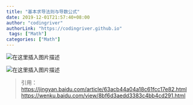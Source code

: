 ```yaml
---
title: "基本求导法则与导数公式"
date: 2019-12-01T21:57:40+08:00
author: "codingriver"
authorLink: "https://codingriver.github.io"
 tags: ["Math"]
categories: ["Math"]
---
```


<!--more-->


  
  

![在这里插入图片描述](https://img-blog.csdnimg.cn/2019093021193722.png?x-oss-process=image/watermark,type_ZmFuZ3poZW5naGVpdGk,shadow_10,text_aHR0cHM6Ly9ibG9nLmNzZG4ubmV0L2NvZGluZ3JpdmVy,size_16,color_FFFFFF,t_70)  



  
  

![在这里插入图片描述](https://img-blog.csdnimg.cn/20190930212001333.png?x-oss-process=image/watermark,type_ZmFuZ3poZW5naGVpdGk,shadow_10,text_aHR0cHM6Ly9ibG9nLmNzZG4ubmV0L2NvZGluZ3JpdmVy,size_16,color_FFFFFF,t_70)  


>引用：
>https://jingyan.baidu.com/article/63acb44a04a18c61fcc17e82.html
>https://wenku.baidu.com/view/8bf6d3aedd3383c4bb4cd291.html